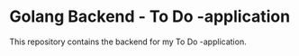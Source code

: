 # Golang Backend - To Do -application

This repository contains the backend for my To Do -application.
